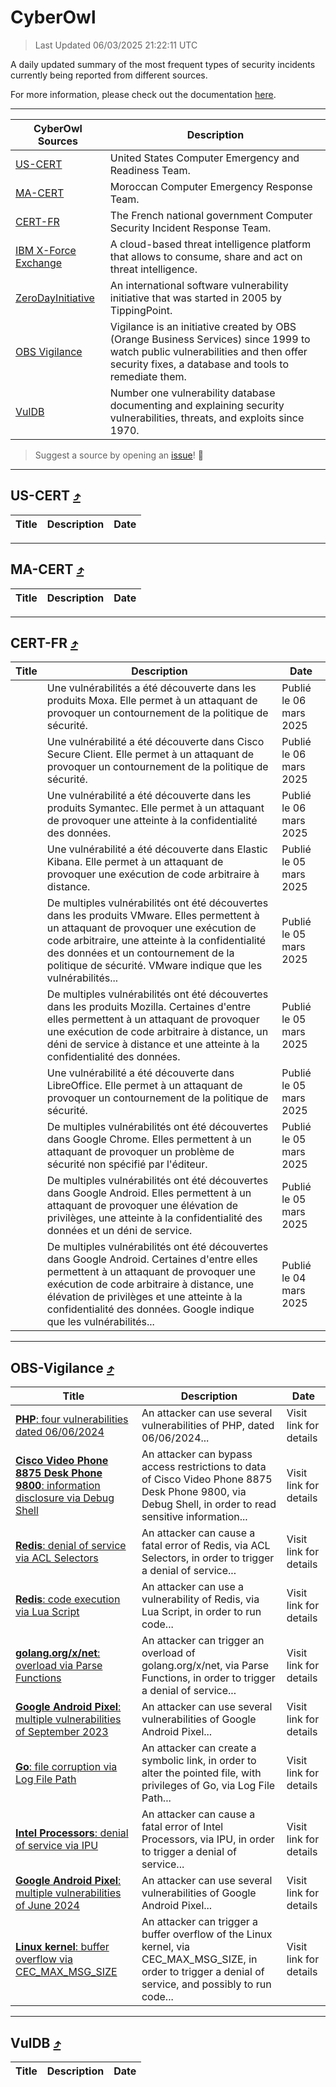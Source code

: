 
 <div id='top'></div>

# CyberOwl

 > Last Updated 06/03/2025 21:22:11 UTC
 
 A daily updated summary of the most frequent types of security incidents currently being reported from different sources.
 
 For more information, please check out the documentation [here](./docs/README.md).
 
 ---
 |CyberOwl Sources|Description|
 |---|---|
 |[US-CERT](#us-cert-arrow_heading_up)|United States Computer Emergency and Readiness Team.|
 |[MA-CERT](#ma-cert-arrow_heading_up)|Moroccan Computer Emergency Response Team.|
 |[CERT-FR](#cert-fr-arrow_heading_up)|The French national government Computer Security Incident Response Team.|
 |[IBM X-Force Exchange](#ibmcloud-arrow_heading_up)|A cloud-based threat intelligence platform that allows to consume, share and act on threat intelligence.|
 |[ZeroDayInitiative](#zerodayinitiative-arrow_heading_up)|An international software vulnerability initiative that was started in 2005 by TippingPoint.|
 |[OBS Vigilance](#obs-vigilance-arrow_heading_up)|Vigilance is an initiative created by OBS (Orange Business Services) since 1999 to watch public vulnerabilities and then offer security fixes, a database and tools to remediate them.|
 |[VulDB](#vuldb-arrow_heading_up)|Number one vulnerability database documenting and explaining security vulnerabilities, threats, and exploits since 1970.|
 
 > Suggest a source by opening an [issue](https://github.com/karimhabush/cyberowl/issues)! :raised_hands:
 ---

## US-CERT [:arrow_heading_up:](#cyberowl)

 |Title|Description|Date|
 |---|---|---|
 
 ---

## MA-CERT [:arrow_heading_up:](#cyberowl)

 |Title|Description|Date|
 |---|---|---|
 
 ---

## CERT-FR [:arrow_heading_up:](#cyberowl)

 |Title|Description|Date|
 |---|---|---|
 |[](https://www.cert.ssi.gouv.fr/avis/CERTFR-2025-AVI-0181/)|Une vulnérabilités a été découverte dans les produits Moxa. Elle permet à un attaquant de provoquer un contournement de la politique de sécurité.|Publié le 06 mars 2025|
 |[](https://www.cert.ssi.gouv.fr/avis/CERTFR-2025-AVI-0180/)|Une vulnérabilité a été découverte dans Cisco Secure Client. Elle permet à un attaquant de provoquer un contournement de la politique de sécurité.|Publié le 06 mars 2025|
 |[](https://www.cert.ssi.gouv.fr/avis/CERTFR-2025-AVI-0179/)|Une vulnérabilité a été découverte dans les produits Symantec. Elle permet à un attaquant de provoquer une atteinte à la confidentialité des données.|Publié le 06 mars 2025|
 |[](https://www.cert.ssi.gouv.fr/avis/CERTFR-2025-AVI-0178/)|Une vulnérabilité a été découverte dans Elastic Kibana. Elle permet à un attaquant de provoquer une exécution de code arbitraire à distance.|Publié le 05 mars 2025|
 |[](https://www.cert.ssi.gouv.fr/avis/CERTFR-2025-AVI-0177/)|De multiples vulnérabilités ont été découvertes dans les produits VMware. Elles permettent à un attaquant de provoquer une exécution de code arbitraire, une atteinte à la confidentialité des données et un contournement de la politique de sécurité. VMware indique que les vulnérabilités...|Publié le 05 mars 2025|
 |[](https://www.cert.ssi.gouv.fr/avis/CERTFR-2025-AVI-0176/)|De multiples vulnérabilités ont été découvertes dans les produits Mozilla. Certaines d'entre elles permettent à un attaquant de provoquer une exécution de code arbitraire à distance, un déni de service à distance et une atteinte à la confidentialité des données.|Publié le 05 mars 2025|
 |[](https://www.cert.ssi.gouv.fr/avis/CERTFR-2025-AVI-0175/)|Une vulnérabilité a été découverte dans LibreOffice. Elle permet à un attaquant de provoquer un contournement de la politique de sécurité.|Publié le 05 mars 2025|
 |[](https://www.cert.ssi.gouv.fr/avis/CERTFR-2025-AVI-0174/)|De multiples vulnérabilités ont été découvertes dans Google Chrome. Elles permettent à un attaquant de provoquer un problème de sécurité non spécifié par l'éditeur.|Publié le 05 mars 2025|
 |[](https://www.cert.ssi.gouv.fr/avis/CERTFR-2025-AVI-0173/)|De multiples vulnérabilités ont été découvertes dans Google Android. Elles permettent à un attaquant de provoquer une élévation de privilèges, une atteinte à la confidentialité des données et un déni de service.|Publié le 05 mars 2025|
 |[](https://www.cert.ssi.gouv.fr/avis/CERTFR-2025-AVI-0172/)|De multiples vulnérabilités ont été découvertes dans Google Android. Certaines d'entre elles permettent à un attaquant de provoquer une exécution de code arbitraire à distance, une élévation de privilèges et une atteinte à la confidentialité des données. Google indique que les vulnérabilités...|Publié le 04 mars 2025|
 
 ---

## OBS-Vigilance [:arrow_heading_up:](#cyberowl)

 |Title|Description|Date|
 |---|---|---|
 |[<a href="https://vigilance.fr/vulnerability/PHP-four-vulnerabilities-dated-06-06-2024-44455" class="noirorange"><b>PHP</b>: four vulnerabilities dated 06/06/2024</a>](https://vigilance.fr/vulnerability/PHP-four-vulnerabilities-dated-06-06-2024-44455)|An attacker can use several vulnerabilities of PHP, dated 06/06/2024...|Visit link for details|
 |[<a href="https://vigilance.fr/vulnerability/Cisco-Video-Phone-8875-Desk-Phone-9800-information-disclosure-via-Debug-Shell-46421" class="noirorange"><b>Cisco Video Phone 8875  Desk Phone 9800</b>: information disclosure via Debug Shell</a>](https://vigilance.fr/vulnerability/Cisco-Video-Phone-8875-Desk-Phone-9800-information-disclosure-via-Debug-Shell-46421)|An attacker can bypass access restrictions to data of Cisco Video Phone 8875  Desk Phone 9800, via Debug Shell, in order to read sensitive information...|Visit link for details|
 |[<a href="https://vigilance.fr/vulnerability/Redis-denial-of-service-via-ACL-Selectors-46003" class="noirorange"><b>Redis</b>: denial of service via ACL Selectors</a>](https://vigilance.fr/vulnerability/Redis-denial-of-service-via-ACL-Selectors-46003)|An attacker can cause a fatal error of Redis, via ACL Selectors, in order to trigger a denial of service...|Visit link for details|
 |[<a href="https://vigilance.fr/vulnerability/Redis-code-execution-via-Lua-Script-46002" class="noirorange"><b>Redis</b>: code execution via Lua Script</a>](https://vigilance.fr/vulnerability/Redis-code-execution-via-Lua-Script-46002)|An attacker can use a vulnerability of Redis, via Lua Script, in order to run code...|Visit link for details|
 |[<a href="https://vigilance.fr/vulnerability/golang-org-x-net-overload-via-Parse-Functions-46001" class="noirorange"><b>golang.org/x/net</b>: overload via Parse Functions</a>](https://vigilance.fr/vulnerability/golang-org-x-net-overload-via-Parse-Functions-46001)|An attacker can trigger an overload of golang.org/x/net, via Parse Functions, in order to trigger a denial of service...|Visit link for details|
 |[<a href="https://vigilance.fr/vulnerability/Google-Android-Pixel-multiple-vulnerabilities-of-September-2023-42195" class="noirorange"><b>Google Android  Pixel</b>: multiple vulnerabilities of September 2023</a>](https://vigilance.fr/vulnerability/Google-Android-Pixel-multiple-vulnerabilities-of-September-2023-42195)|An attacker can use several vulnerabilities of Google Android  Pixel...|Visit link for details|
 |[<a href="https://vigilance.fr/vulnerability/Go-file-corruption-via-Log-File-Path-46399" class="noirorange"><b>Go</b>: file corruption via Log File Path</a>](https://vigilance.fr/vulnerability/Go-file-corruption-via-Log-File-Path-46399)|An attacker can create a symbolic link, in order to alter the pointed file, with privileges of Go, via Log File Path...|Visit link for details|
 |[<a href="https://vigilance.fr/vulnerability/Intel-Processors-denial-of-service-via-IPU-46398" class="noirorange"><b>Intel Processors</b>: denial of service via IPU</a>](https://vigilance.fr/vulnerability/Intel-Processors-denial-of-service-via-IPU-46398)|An attacker can cause a fatal error of Intel Processors, via IPU, in order to trigger a denial of service...|Visit link for details|
 |[<a href="https://vigilance.fr/vulnerability/Google-Android-Pixel-multiple-vulnerabilities-of-June-2024-44438" class="noirorange"><b>Google Android  Pixel</b>: multiple vulnerabilities of June 2024</a>](https://vigilance.fr/vulnerability/Google-Android-Pixel-multiple-vulnerabilities-of-June-2024-44438)|An attacker can use several vulnerabilities of Google Android  Pixel...|Visit link for details|
 |[<a href="https://vigilance.fr/vulnerability/Linux-kernel-buffer-overflow-via-CEC-MAX-MSG-SIZE-45999" class="noirorange"><b>Linux kernel</b>: buffer overflow via CEC_MAX_MSG_SIZE</a>](https://vigilance.fr/vulnerability/Linux-kernel-buffer-overflow-via-CEC-MAX-MSG-SIZE-45999)|An attacker can trigger a buffer overflow of the Linux kernel, via CEC_MAX_MSG_SIZE, in order to trigger a denial of service, and possibly to run code...|Visit link for details|
 
 ---

## VulDB [:arrow_heading_up:](#cyberowl)

 |Title|Description|Date|
 |---|---|---|
 
